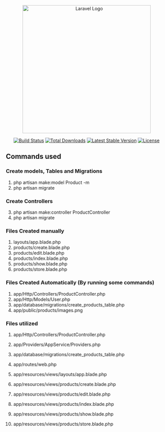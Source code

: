 <p align="center"><a href="https://laravel.com" target="_blank"><img src="https://raw.githubusercontent.com/laravel/art/master/logo-lockup/5%20SVG/2%20CMYK/1%20Full%20Color/laravel-logolockup-cmyk-red.svg" width="400" alt="Laravel Logo"></a></p>

<p align="center">
<a href="https://github.com/laravel/framework/actions"><img src="https://github.com/laravel/framework/workflows/tests/badge.svg" alt="Build Status"></a>
<a href="https://packagist.org/packages/laravel/framework"><img src="https://img.shields.io/packagist/dt/laravel/framework" alt="Total Downloads"></a>
<a href="https://packagist.org/packages/laravel/framework"><img src="https://img.shields.io/packagist/v/laravel/framework" alt="Latest Stable Version"></a>
<a href="https://packagist.org/packages/laravel/framework"><img src="https://img.shields.io/packagist/l/laravel/framework" alt="License"></a>
</p>

## Commands used

### Create models, Tables and Migrations

1. php artisan make:model Product -m
2. php artisan migrate

### Create Controllers

3. php artisan make:controller ProductController
4. php artisan migrate

### Files Created manually

1. layouts/app.blade.php
2. products/create.blade.php
3. products/edit.blade.php
4. products/index.blade.php
5. products/show.blade.php
6. products/store.blade.php

### Files Created Automatically (By running some commands)

1. app/Http/Controllers/ProductController.php
2. app/Http/Models/User.php
3. app/database/migrations/create_products_table.php
4. app/public/products/images.png

### Files utilized

1. app/Http/Controllers/ProductController.php
2. app/Providers/AppService/Providers.php
3. app/database/migrations/create_products_table.php
4. app/routes/web.php
5. app/resources/views/layouts/app.blade.php

6. app/resources/views/products/create.blade.php
7. app/resources/views/products/edit.blade.php
8. app/resources/views/products/index.blade.php
9. app/resources/views/products/show.blade.php
10. app/resources/views/products/store.blade.php

